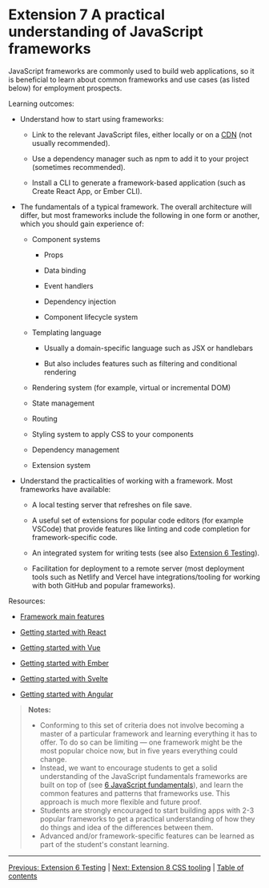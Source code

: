 # Extension 7 A practical understanding of JavaScript frameworks

JavaScript frameworks are commonly used to build web applications, so it is beneficial to learn about common frameworks and use cases (as listed below) for employment prospects.

Learning outcomes:

- Understand how to start using frameworks:

  - Link to the relevant JavaScript files, either locally or on a [CDN](https://developer.mozilla.org/docs/Glossary/CDN) (not usually recommended).

  - Use a dependency manager such as npm to add it to your project (sometimes recommended).

  - Install a CLI to generate a framework-based application (such as Create React App, or Ember CLI).

- The fundamentals of a typical framework. The overall architecture will differ, but most frameworks include the following in one form or another, which you should gain experience of:

  - Component systems

    - Props

    - Data binding

    - Event handlers

    - Dependency injection

    - Component lifecycle system

  - Templating language

    - Usually a domain-specific language such as JSX or handlebars

    - But also includes features such as filtering and conditional rendering

  <!-- -->

  - Rendering system (for example, virtual or incremental DOM)

  - State management

  - Routing

  - Styling system to apply CSS to your components

  - Dependency management

  - Extension system

<!-- -->

- Understand the practicalities of working with a framework. Most frameworks have available:

  - A local testing server that refreshes on file save.

  - A useful set of extensions for popular code editors (for example VSCode) that provide features like linting and code completion for framework-specific code.

  - An integrated system for writing tests (see also [Extension 6 Testing](./6-testing.md)).

  - Facilitation for deployment to a remote server (most deployment tools such as Netlify and Vercel have integrations/tooling for working with both GitHub and popular frameworks).

Resources:

- [Framework main features](https://developer.mozilla.org/docs/Learn/Tools_and_testing/Client-side_JavaScript_frameworks/Main_features)

- [Getting started with React](https://developer.mozilla.org/docs/Learn/Tools_and_testing/Client-side_JavaScript_frameworks/React_getting_started)

- [Getting started with Vue](https://developer.mozilla.org/docs/Learn/Tools_and_testing/Client-side_JavaScript_frameworks/Vue_getting_started)

- [Getting started with Ember](https://developer.mozilla.org/docs/Learn/Tools_and_testing/Client-side_JavaScript_frameworks/Ember_getting_started)

- [Getting started with Svelte](https://developer.mozilla.org/docs/Learn/Tools_and_testing/Client-side_JavaScript_frameworks/Svelte_getting_started)

- [Getting started with Angular](https://developer.mozilla.org/docs/Learn/Tools_and_testing/Client-side_JavaScript_frameworks/Angular_getting_started)

> **Notes:**
>
> - Conforming to this set of criteria does not involve becoming a master of a particular framework and learning everything it has to offer. To do so can be limiting — one framework might be the most popular choice now, but in five years everything could change.
> - Instead, we want to encourage students to get a solid understanding of the JavaScript fundamentals frameworks are built on top of (see [6 JavaScript fundamentals](../2-core/3-scripting/6-0-javascript-fundamentals.md)), and learn the common features and patterns that frameworks use. This approach is much more flexible and future proof.
> - Students are strongly encouraged to start building apps with 2-3 popular frameworks to get a practical understanding of how they do things and idea of the differences between them.
> - Advanced and/or framework-specific features can be learned as part of the student's constant learning.

---

[Previous: Extension 6 Testing](/curriculum/3-extensions/6-testing.md) | [Next: Extension 8 CSS tooling](/curriculum/3-extensions/8-css-tooling.md) | [Table of contents](/TOC.md)